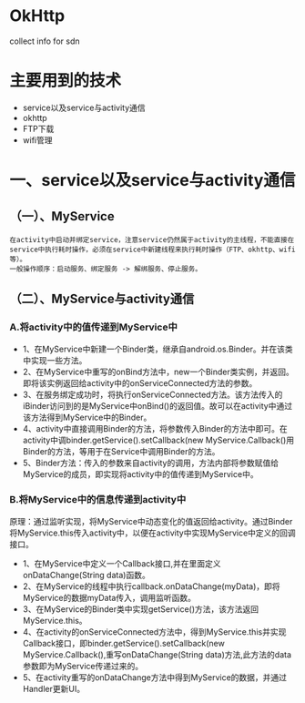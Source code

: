 # OkHttp
collect info for sdn

# 主要用到的技术
 - service以及service与activity通信
 - okhttp
 - FTP下载
 - wifi管理

# 一、service以及service与activity通信

## （一）、MyService

    在activity中启动并绑定service，注意service仍然属于activity的主线程，不能直接在service中执行耗时操作，必须在service中新建线程来执行耗时操作（FTP、okhttp、wifi等）。
    一般操作顺序：启动服务、绑定服务 -> 解绑服务、停止服务。

## （二）、MyService与activity通信

### A.将activity中的值传递到MyService中

 - 1、在MyService中新建一个Binder类，继承自android.os.Binder。并在该类中实现一些方法。
 - 2、在MyService中重写的onBind方法中，new一个Binder类实例，并返回。即将该实例返回给activity中的onServiceConnected方法的参数。
 - 3、在服务绑定成功时，将执行onServiceConnected方法。该方法传入的iBinder访问到的是MyService中onBind()的返回值。故可以在activity中通过该方法得到MyService中的Binder。
 - 4、activity中直接调用Binder的方法，将参数传入Binder的方法中即可。在activity中调binder.getService().setCallback(new MyService.Callback()用Binder的方法，等用于在Service中调用Binder的方法。
 - 5、Binder方法：传入的参数来自activity的调用，方法内部将参数赋值给MyService的成员，即实现将activity中的值传递到MyService中。

### B.将MyService中的信息传递到activity中

 原理：通过监听实现，将MyService中动态变化的值返回给activity。通过Binder将MyService.this传入activity中，以便在activity中实现MyService中定义的回调接口。
 - 1、在MyService中定义一个Callback接口,并在里面定义onDataChange(String data)函数。
 - 2、在MyService的线程中执行callback.onDataChange(myData)，即将MyService的数据myData传入，调用监听函数。
 - 3、在MyService的Binder类中实现getService()方法，该方法返回MyService.this。
 - 4、在activity的onServiceConnected方法中，得到MyService.this并实现Callback接口，即binder.getService().setCallback(new MyService.Callback(),重写onDataChange(String data)方法,此方法的data参数即为MyService传递过来的。
 - 5、在activity重写的onDataChange方法中得到MyService的数据，并通过Handler更新UI。